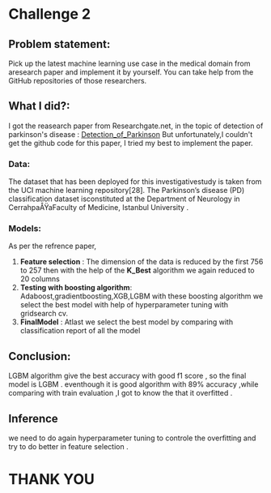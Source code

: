 # Challenge 2

## Problem statement:
                    
Pick up the latest machine learning use case in the medical domain from aresearch paper and implement it by yourself. 
You can take help from the GitHub repositories of those researchers.

## What I did?:

I got the reasearch paper from Researchgate.net, in the topic of detection of parkinson's disease : [Detection_of_Parkinson](https://www.researchgate.net/publication/355393889_Detection_of_Parkinson%27s_Disease_by_Employing_Boosting_Algorithms)
But unfortunately,I couldn't get the github code for this paper, I tried my best to implement the paper.

### Data:
  The dataset that has been deployed for this investigativestudy is taken from the UCI machine learning repository[28]. The Parkinson’s disease (PD) classification dataset isconstituted at the Department of Neurology in CerrahpaÅŸaFaculty of Medicine, Istanbul University .
  
### Models:
As per the refrence paper,
1. **Feature selection** : The dimension of the data is reduced by the first 756 to 257 then with the help of the **K_Best** algorithm we again reduced to 20 columns
2. **Testing with boosting algorithm**: Adaboost,gradientboosting,XGB,LGBM with these boosting algorithm we select the best model with help of hyperparameter tuning with gridsearch cv.
3. **FinalModel** : Atlast we select the best model by comparing with classification report of all the model

## Conclusion:
LGBM algorithm give the best accuracy with good f1 score , so the final model is LGBM . eventhough it is good algorithm with 89% accuracy ,while comparing with train evaluation ,I got to know the that it overfitted .
## Inference 
we need to do again hyperparameter tuning to controle the overfitting and try to do better in feature selection . 

# THANK YOU 
